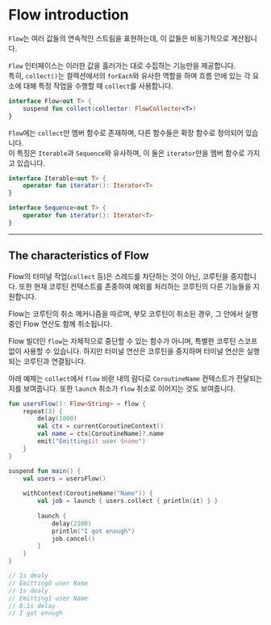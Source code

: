 # Flow introduction

`Flow`는 여러 값들의 연속적인 스트림을 표현하는데, 이 값들은 비동기적으로 계산됩니다.

`Flow` 인터페이스는 이러한 값을 흘러가는 대로 수집하는 기능만을 제공합니다.  
특히, `collect()`는 컬렉션에서의 `forEach`와 유사한 역할을 하며 흐름 안에 있는 각 요소에 대해 특정 작업을 수행할 때 `collect`를 사용합니다.

```kotlin
interface Flow<out T> {
    suspend fun collect(collector: FlowCollector<T>)
}
```

`Flow`에는 `collect`만 멤버 함수로 존재하며, 다른 함수들은 확장 함수로 정의되어 있습니다.  
이 특징은 `Iterable`과 `Sequence`와 유사하며, 이 둘은 `iterator`만을 멤버 함수로 가지고 있습니다.

```kotlin
interface Iterable<out T> {
    operator fun iterator(): Iterator<T>
}

interface Sequence<out T> {
    operator fun iterator(): Iterator<T>
}
```

---

## The characteristics of Flow

Flow의 터미널 작업(`collect` 등)은 스레드를 차단하는 것이 아닌, 코루틴을 중지합니다.
또한 현재 코루틴 컨텍스트를 존중하여 예외를 처리하는 코루틴의 다른 기능들을 지원합니다.

Flow는 코루틴의 취소 메커니즘을 따르며, 부모 코루틴이 취소된 경우, 그 안에서 실행 중인 Flow 연산도 함께 취소됩니다.

Flow 빌더인 `flow`는 자체적으로 중단할 수 있는 함수가 아니며, 특별한 코루틴 스코프 없이 사용할 수 있습니다.
하지만 터미널 연산은 코루틴을 중지하며 터미널 연산은 실행되는 코루틴과 연결됩니다. 

아래 예제는 `collect`에서 `flow` 비럳 내의 람다로 `CoroutineName` 컨텍스트가 전달되는지를 보여줍니다.
또한 `launch` 취소가 `flow` 취소로 이어지는 것도 보여줍니다.

```kotlin
fun usersFlow(): Flow<String> = flow {
    repeat(3) {
        delay(1000)
        val ctx = currentCoroutineContext()
        val name = ctx[CoroutineName]?.name
        emit("Emitting$it user $name")
    }
}

suspend fun main() {
    val users = usersFlow()
    
    withContext(CoroutineName("Name")) {
        val job = launch { users.collect { println(it) } }
        
        launch {
            delay(2100)
            println("I got enough")
            job.cancel()
        }
    }
}

// 1s dealy
// Emitting0 user Name
// 1s dealy
// Emitting1 user Name
// 0.1s delay
// I got enough
```
